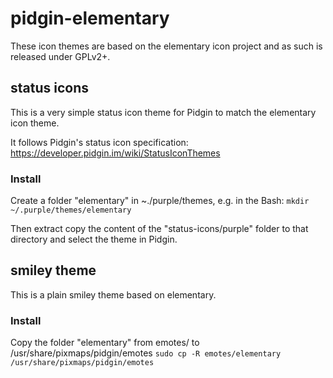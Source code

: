 # pidgin-elementary

These icon themes are based on the elementary icon project and as such is released under GPLv2+.

## status icons ##
This is a very simple status icon theme for Pidgin to match the elementary icon theme.

It follows Pidgin's status icon specification: https://developer.pidgin.im/wiki/StatusIconThemes

### Install ###

Create a folder "elementary" in ~./purple/themes, e.g. in the Bash:
`mkdir ~/.purple/themes/elementary`

Then extract copy the content of the "status-icons/purple" folder to that directory and select the theme in Pidgin.

## smiley theme ##
This is a plain smiley theme based on elementary.

### Install ###

Copy the folder "elementary" from emotes/ to /usr/share/pixmaps/pidgin/emotes
`sudo cp -R emotes/elementary /usr/share/pixmaps/pidgin/emotes`
